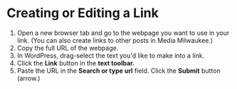 # Creating or Editing a Link

1. Open a new browser tab and go to the webpage you want to use in your link. \(You can also create links to other posts in Media Milwaukee.\)
2. Copy the full URL of the webpage.
3. In WordPress, drag-select the text you'd like to make into a link.
4. Click the **Link** button in the **text toolbar.** 
5. Paste the URL in the **Search or type url** field. Click the **Submit** button \(arrow.\)



